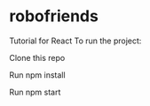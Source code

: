 # robofriends

Tutorial for React To run the project:

Clone this repo

Run npm install

Run npm start
